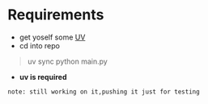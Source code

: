
# Requirements

- get yoself some [UV](https://github.com/astral-sh/uv)
- cd into repo

> uv sync
> python main.py

- **uv is required**

```
note: still working on it,pushing it just for testing
```
